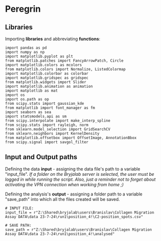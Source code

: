 # Peregrin

## Libraries
Importing **libraries** and abbreviating **functions**:
```
import pandas as pd
import numpy as np
import matplotlib.pyplot as plt
from matplotlib.patches import FancyArrowPatch, Circle
import matplotlib.colors as mcolors
from matplotlib.colors import Normalize, ListedColormap
import matplotlib.colorbar as colorbar
import matplotlib.gridspec as gridspec
from matplotlib.widgets import Slider
import matplotlib.animation as animation
import matplotlib as mat
import os
import os.path as op
from scipy.stats import gaussian_kde
from matplotlib import font_manager as fm
import seaborn as sea
import statsmodels.api as sm
from scipy.interpolate import make_interp_spline
from scipy.stats import rayleigh, norm
from sklearn.model_selection import GridSearchCV
from sklearn.neighbors import KernelDensity
from matplotlib.offsetbox import OffsetImage, AnnotationBbox
from scipy.signal import savgol_filter
```

## Input and Output paths
Defining the data **input** - assigning the data file's path to a variable "input_file". *If a folder on the Bryjalab server is selected, the user must be logged in while running the script. Also, just a reminder not to forget about activating the VPN connection when working from home ;)*

Defining the analysis's **output** - assigning a folder path to a variable "save_path" into which all the files created will be saved.
```
# INPUT FILE:
input_file = r"Z:\Shared\bryjalab\users\Branislav\Collagen Migration Assay DATA\data 23-7-24\run1\position_4!\C2-position_spots.csv"

# SAVE PATH:
save_path = r"Z:\Shared\bryjalab\users\Branislav\Collagen Migration Assay DATA\data 23-7-24\run1\position_4!\analysed"
```


